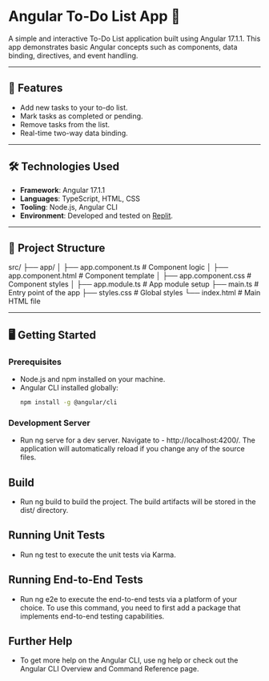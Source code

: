 # Angular To-Do List App 📝

A simple and interactive To-Do List application built using Angular 17.1.1. This app demonstrates basic Angular concepts such as components, data binding, directives, and event handling.

---

## 🚀 Features

- Add new tasks to your to-do list.
- Mark tasks as completed or pending.
- Remove tasks from the list.
- Real-time two-way data binding.

---

## 🛠 Technologies Used

- **Framework**: Angular 17.1.1
- **Languages**: TypeScript, HTML, CSS
- **Tooling**: Node.js, Angular CLI
- **Environment**: Developed and tested on [Replit](https://replit.com).

---

## 📂 Project Structure

src/ ├── app/ │ ├── app.component.ts # Component logic │ ├── app.component.html # Component template │ ├── app.component.css # Component styles │ ├── app.module.ts # App module setup ├── main.ts # Entry point of the app ├── styles.css # Global styles └── index.html # Main HTML file


---

## 🖥️ Getting Started

### Prerequisites
- Node.js and npm installed on your machine.
- Angular CLI installed globally:
  ```bash
  npm install -g @angular/cli

### Development Server
- Run ng serve for a dev server. Navigate to  - http://localhost:4200/. The application will automatically reload if you change any of the source files.


## Build
- Run ng build to build the project. The build artifacts will be stored in the dist/ directory.

## Running Unit Tests
- Run ng test to execute the unit tests via Karma.

## Running End-to-End Tests
- Run ng e2e to execute the end-to-end tests via a platform of your choice. To use this command, you need to first add a package that implements end-to-end testing capabilities.

## Further Help
- To get more help on the Angular CLI, use ng help or check out the Angular CLI Overview and Command Reference page.